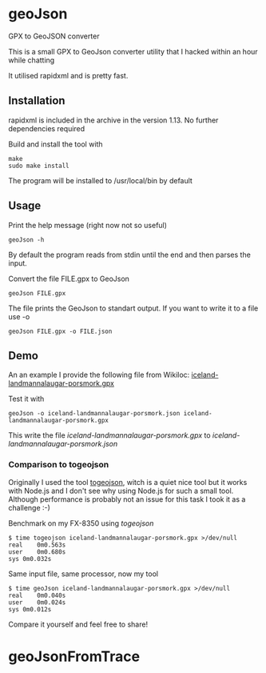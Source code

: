 # geoJson
GPX to GeoJSON converter

This is a small GPX to GeoJson converter utility that I hacked within an hour while chatting

It utilised rapidxml and is pretty fast.

## Installation

rapidxml is included in the archive in the version 1.13.
No further dependencies required

Build and install the tool with

    make
    sudo make install

The program will be installed to /usr/local/bin by default

## Usage

Print the help message (right now not so useful)

    geoJson -h

By default the program reads from stdin until the end and then parses the input.

Convert the file FILE.gpx to GeoJson 

    geoJson FILE.gpx

The file prints the GeoJson to standart output. If you want to write it to a file use -o

    geoJson FILE.gpx -o FILE.json

## Demo

An an example I provide the following file from Wikiloc: [iceland-landmannalaugar-porsmork.gpx](https://www.wikiloc.com/wikiloc/view.do?id=1120806)

Test it with

    geoJson -o iceland-landmannalaugar-porsmork.json iceland-landmannalaugar-porsmork.gpx

This write the file *iceland-landmannalaugar-porsmork.gpx* to *iceland-landmannalaugar-porsmork.json*
    
### Comparison to togeojson

Originally I used the tool [togeojson](https://github.com/mapbox/togeojson), witch is a quiet nice tool but it works with Node.js
and I don't see why using Node.js for such a small tool. Although performance is probably not an issue for this task I took it as a
challenge :-)

Benchmark on my FX-8350 using *togeojson*

    $ time togeojson iceland-landmannalaugar-porsmork.gpx >/dev/null
    real	0m0.563s
    user	0m0.680s
    sys	0m0.032s

Same input file, same processor, now my tool

    $ time geoJson iceland-landmannalaugar-porsmork.gpx >/dev/null
    real	0m0.040s
    user	0m0.024s
    sys	0m0.012s

Compare it yourself and feel free to share!
# geoJsonFromTrace
